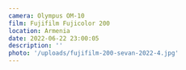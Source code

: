 ```yaml
---
camera: Olympus OM-10
film: Fujifilm Fujicolor 200
location: Armenia
date: 2022-06-22 23:00:05
description: ''
photo: '/uploads/fujifilm-200-sevan-2022-4.jpg'
---
```


